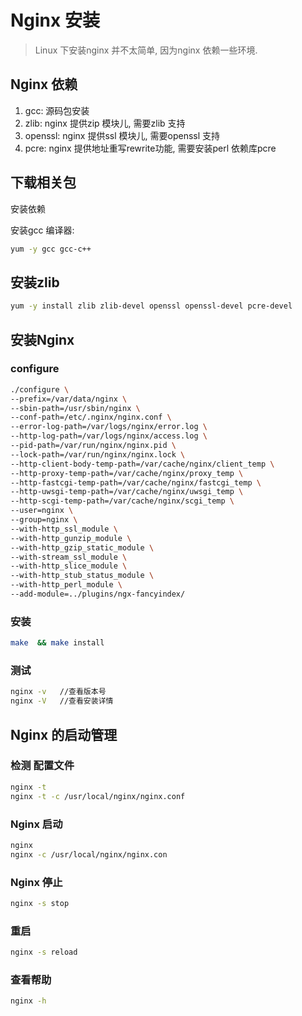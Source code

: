 # Nginx 安装

> Linux 下安装nginx 并不太简单, 因为nginx 依赖一些环境.

## Nginx 依赖

1. gcc: 源码包安装  
2. zlib: nginx 提供zip 模块儿, 需要zlib 支持  
3. openssl: nginx 提供ssl 模块儿, 需要openssl 支持  
4. pcre: nginx 提供地址重写rewrite功能, 需要安装perl 依赖库pcre

## 下载相关包

安装依赖

安装gcc 编译器:

``` bash
yum -y gcc gcc-c++
```

## 安装zlib

``` bash
yum -y install zlib zlib-devel openssl openssl-devel pcre-devel
```

## 安装Nginx

### configure

``` bash
./configure \
--prefix=/var/data/nginx \
--sbin-path=/usr/sbin/nginx \
--conf-path=/etc/.nginx/nginx.conf \
--error-log-path=/var/logs/nginx/error.log \
--http-log-path=/var/logs/nginx/access.log \
--pid-path=/var/run/nginx/nginx.pid \
--lock-path=/var/run/nginx/nginx.lock \
--http-client-body-temp-path=/var/cache/nginx/client_temp \
--http-proxy-temp-path=/var/cache/nginx/proxy_temp \
--http-fastcgi-temp-path=/var/cache/nginx/fastcgi_temp \
--http-uwsgi-temp-path=/var/cache/nginx/uwsgi_temp \
--http-scgi-temp-path=/var/cache/nginx/scgi_temp \
--user=nginx \
--group=nginx \
--with-http_ssl_module \
--with-http_gunzip_module \
--with-http_gzip_static_module \
--with-stream_ssl_module \
--with-http_slice_module \
--with-http_stub_status_module \
--with-http_perl_module \
--add-module=../plugins/ngx-fancyindex/
```

### 安装

``` bash
make  && make install
```

### 测试

``` bash
nginx -v   //查看版本号
nginx -V   //查看安装详情
```

## Nginx 的启动管理

### 检测 配置文件

``` bash
nginx -t
nginx -t -c /usr/local/nginx/nginx.conf
```

### Nginx 启动

``` bash
nginx 
nginx -c /usr/local/nginx/nginx.con
```

### Nginx 停止
 
``` bash
nginx -s stop
```

### 重启

``` bash
nginx -s reload
```

### 查看帮助

``` bash
nginx -h
```



